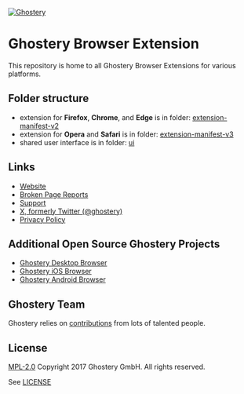 [![Ghostery](extension-manifest-v2/app/images/hub/side-navigation/ghostery-logo.svg)](https://www.ghostery.com)

# Ghostery Browser Extension

This repository is home to all Ghostery Browser Extensions for various platforms.

## Folder structure

* extension for **Firefox**, **Chrome**, and **Edge** is in folder: [extension-manifest-v2](/extension-manifest-v2)
* extension for **Opera** and **Safari** is in folder: [extension-manifest-v3](/extension-manifest-v3)
* shared user interface is in folder: [ui](/ui)

## Links

+ [Website](https://www.ghostery.com/)
+ [Broken Page Reports](https://github.com/ghostery/broken-page-reports/)
+ [Support](https://www.ghostery.com/support)
+ [X, formerly Twitter (@ghostery)](https://twitter.com/ghostery)
+ [Privacy Policy](https://www.ghostery.com/about-ghostery/browser-extension-privacy-policy/)

## Additional Open Source Ghostery Projects

+ [Ghostery Desktop Browser](https://github.com/ghostery/user-agent-desktop)
+ [Ghostery iOS Browser](https://github.com/ghostery/user-agent-ios)
+ [Ghostery Android Browser](https://github.com/ghostery/user-agent-android)

## Ghostery Team

Ghostery relies on [contributions](https://github.com/ghostery/ghostery-extension/graphs/contributors) from lots of talented people.

## License

[MPL-2.0](https://www.mozilla.org/en-US/MPL/2.0/) Copyright 2017 Ghostery GmbH. All rights reserved.

See [LICENSE](LICENSE)
